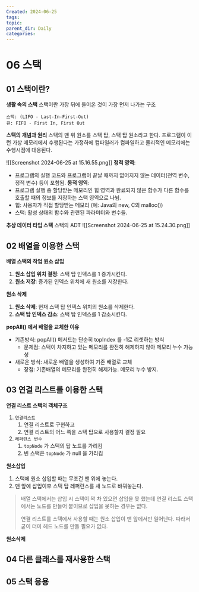 ```yaml
---
Created: 2024-06-25
tags: 
topic: 
parent_dir: Daily
categories:
---
```

# 06 스택
## 01 스택이란?
**생활 속의 스택**
스택이란 가장 뒤에 들어온 것이 가장 먼저 나가는 구조
```
스택: (LIFO - Last-In-First-Out)
큐: FIFO - First In, First Out
```

**스택의 개념과 원리**
스택의 맨 위 원소를 스택 탑, 스택 탑 원소라고 한다. 
프로그램이 이런 가상 메모리에서 수행된다는 가정하에 컴파일러가 컴파일하고 물리적인 메모리에는 수행시점에 대응된다. 

![[Screenshot 2024-06-25 at 15.16.55.png]]
**정적 영역**:
- 프로그램의 실행 코드와 프로그램이 끝날 때까지 없어지지 않는 데이터(전역 변수, 정적 변수) 등이 포함됨.
**동적 영역**:
- 프로그램 실행 중 할당받는 메모리인 힙 영역과 완료되지 않은 함수가 다른 함수를 호출할 때의 정보를 저장하는 스택 영역으로 나뉨.
- 힙: 사용자가 직접 할당받는 메모리 (예: Java의 new, C의 malloc())
- 스택: 활성 상태의 함수와 관련된 파라미터와 변수들.

**추상 데이터 타입 스택**
스택의 ADT
![[Screenshot 2024-06-25 at 15.24.30.png]]

## 02 배열을 이용한 스택
**배열 스택의 작업**
**원소 삽입**
1. **원소 삽입 위치 결정**: 스택 탑 인덱스를 1 증가시킨다.
2. **원소 저장**: 증가된 인덱스 위치에 새 원소를 저장한다.

**원소 삭제**
1. **원소 삭제**: 현재 스택 탑 인덱스 위치의 원소를 삭제한다.
2. **스택 탑 인덱스 감소**: 스택 탑 인덱스를 1 감소시킨다.

**popAll() 에서 배열을 교체한 이유**
- 기존방식: popAll() 메서드는 단순히 topIndex 를 -1로 리셋하는 방식
	- 문제점: 스택이 차지하고 있는 메모리를 완전히 해제하지 않아 메모리 누수 가능성
- 새로운 방식: 새로운 배열을 생성하여 기존 배열로 교체
	- 장점: 기존배열의 메모리를 완전히 해제가능. 메모리 누수 방지.
## 03 연결 리스트를 이용한 스택
**연결 리스트 스택의 객체구조**
1) `연결리스트`
	1) 연결 리스트로 구현하고
	2) 연결 리스트의 어느 쪽을 스택 탑으로 사용할지 결정 필요
2) `레퍼런스 변수`
	1) `topNode` 가 스택의 탑 노드를 가리킴
	2) 빈 스택은 `topNode` 가 null 을 가리킴

**원소삽입**
1) 스택에 원소 삽입할 때는 무조건 맨 위에 놓는다.
2) 맨 앞에 삽입이후 스택 탑 레퍼런스를 새 노드로 바꿔놓는다. 

> 배열 스택에서는 삽입 시 스택이 꽉 차 있으면 삽입을 못 했는데 
> 연결 리스트 스택에서는 노드를 만들어 붙이므로 삽입을 못하는 경우는 없다. 
>
>연결 리스트를 스택에서 사용할 때는 원소 삽입이 맨 앞에서만 일어난다.
>따라서 굳이 더미 헤드 노드를 만들 필요가 없다.

**원소삭제**

## 04 다른 클래스를 재사용한 스택
## 05 스택 응용

